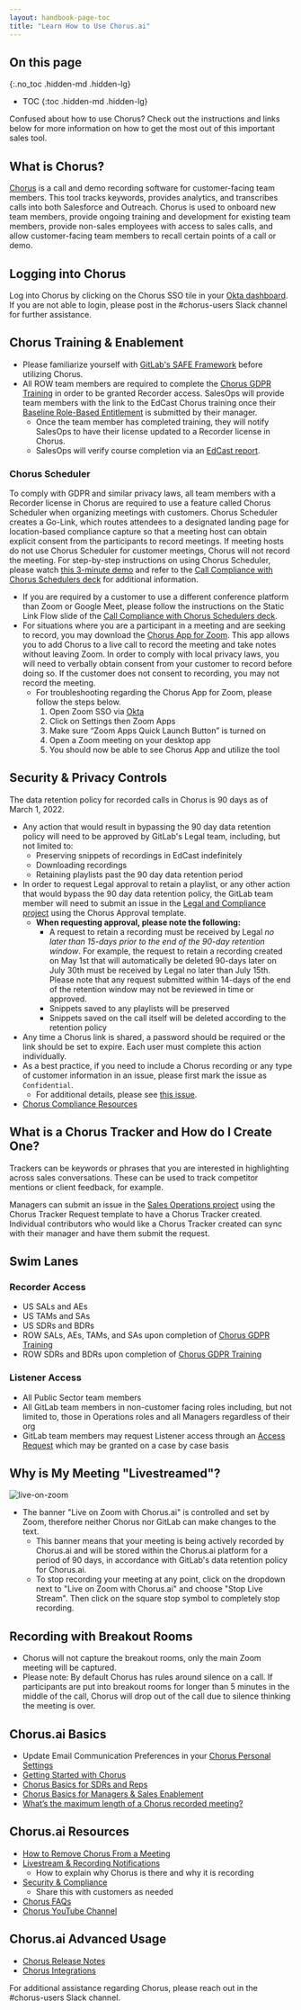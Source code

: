 ```yaml
---
layout: handbook-page-toc
title: "Learn How to Use Chorus.ai"
---
```


## On this page
{:.no_toc .hidden-md .hidden-lg}

- TOC
{:toc .hidden-md .hidden-lg}

Confused about how to use Chorus? Check out the instructions and links below for more information on how to get the most out of this important sales tool.

## What is Chorus?
[Chorus](https://www.chorus.ai/) is a call and demo recording software for customer-facing team members. This tool tracks keywords, provides analytics, and transcribes calls into both Salesforce and Outreach. Chorus is used to onboard new team members, provide ongoing training and development for existing team members, provide non-sales employees with access to sales calls, and allow customer-facing team members to recall certain points of a call or demo.

## Logging into Chorus
Log into Chorus by clicking on the Chorus SSO tile in your [Okta dashboard](https://gitlab.okta.com/app/UserHome). If you are not able to login, please post in the #chorus-users Slack channel for further assistance.

## Chorus Training & Enablement
- Please familiarize yourself with [GitLab's SAFE Framework](https://about.gitlab.com/handbook/legal/safe-framework/) before utilizing Chorus.
- All ROW team members are required to complete the [Chorus GDPR Training](https://gitlab.edcast.com/insights/chorus-ai-compliance) in order to be granted Recorder access. SalesOps will provide team members with the link to the EdCast Chorus training once their [Baseline Role-Based Entitlement](https://about.gitlab.com/handbook/business-technology/team-member-enablement/onboarding-access-requests/access-requests/baseline-entitlements/) is submitted by their manager.
  - Once the team member has completed training, they will notify SalesOps to have their license updated to a Recorder license in Chorus.
  - SalesOps will verify course completion via an [EdCast report](https://edcast-536.domo.com/page/1681897168/kpis/details/58622395).

### Chorus Scheduler
To comply with GDPR and similar privacy laws, all team members with a Recorder license in Chorus are required to use a feature called Chorus Scheduler when organizing meetings with customers. Chorus Scheduler creates a Go-Link, which routes attendees to a designated landing page for location-based compliance capture so that a meeting host can obtain explicit consent from the participants to record meetings. If meeting hosts do not use Chorus Scheduler for customer meetings, Chorus will not record the meeting. For step-by-step instructions on using Chorus Scheduler, please watch [this 3-minute demo](https://drive.google.com/file/d/1toKxvu2DKqxF9Oo_8eogTZgPRUSAyIIp/view?usp=sharing) and refer to the [Call Compliance with Chorus Schedulers deck](https://drive.google.com/file/d/1U7VCxuQk1MtLTZ88XLdQt7y1_VBMYe8d/view?usp=sharing) for additional information.

- If you are required by a customer to use a different conference platform than Zoom or Google Meet, please follow the instructions on the Static Link Flow slide of the [Call Compliance with Chorus Schedulers deck](https://drive.google.com/file/d/1U7VCxuQk1MtLTZ88XLdQt7y1_VBMYe8d/view?usp=sharing).
- For situations where you are a participant in a meeting and are seeking to record, you may download the [Chorus App for Zoom](https://docs.chorus.ai/hc/en-us/articles/1260803823989-The-Chorus-App-for-Zoom-Meetings). This app allows you to add Chorus to a live call to record the meeting and take notes without leaving Zoom. In order to comply with local privacy laws, you will need to verbally obtain consent from your customer to record before doing so. If the customer does not consent to recording, you may not record the meeting.
    - For troubleshooting regarding the Chorus App for Zoom, please follow the steps below.
        1. Open Zoom SSO via [Okta](https://gitlab.okta.com/app/UserHome?iss=https%3A%2F%2Fgitlab.okta.com)
        2. Click on Settings then Zoom Apps
        3. Make sure “Zoom Apps Quick Launch Button” is turned on
        4. Open a Zoom meeting on your desktop app
        5. You should now be able to see Chorus App and utilize the tool

## Security & Privacy Controls

The data retention policy for recorded calls in Chorus is 90 days as of March 1, 2022.
- Any action that would result in bypassing the 90 day data retention policy will need to be approved by GitLab's Legal team, including, but not limited to:
    - Preserving snippets of recordings in EdCast indefinitely
    - Downloading recordings
    - Retaining playlists past the 90 day data retention period
- In order to request Legal approval to retain a playlist, or any other action that would bypass the 90 day data retention policy, the GitLab team member will need to submit an issue in the [Legal and Compliance project](https://gitlab.com/gitlab-com/legal-and-compliance/-/issues/new#) using the Chorus Approval template.
   - **When requesting approval, please note the following:**
       - A request to retain a recording must be received by Legal *no later than 15-days prior to the end of the 90-day retention window*. For example, the request to retain a recording created on May 1st that will automatically be deleted 90-days later on July 30th must be received by Legal no later than July 15th. Please note that any request submitted within 14-days of the end of the retention window may not be reviewed in time or approved.
       - Snippets saved to any playlists will be preserved
       - Snippets saved on the call itself will be deleted according to the retention policy
- Any time a Chorus link is shared, a password should be required or the link should be set to expire. Each user must complete this action individually.
- As a best practice, if you need to include a Chorus recording or any type of customer information in an issue, please first mark the issue as `Confidential`.
  - For additional details, please see [this issue](https://gitlab.com/gitlab-com/gl-security/security-operations/sirt/operations/-/issues/1560#note_702890753).
- [Chorus Compliance Resources](https://docs.chorus.ai/hc/en-us/sections/360001251353-Compliance)

## What is a Chorus Tracker and How do I Create One?

Trackers can be keywords or phrases that you are interested in highlighting across sales conversations. These can be used to track competitor mentions or client feedback, for example.

Managers can submit an issue in the [Sales Operations project](https://gitlab.com/gitlab-com/sales-team/field-operations/sales-operations/-/issues/new?issue%5Bmilestone_id%5D=#) using the Chorus Tracker Request template to have a Chorus Tracker created. Individual contributors who would like a Chorus Tracker created can sync with their manager and have them submit the request.

## Swim Lanes
### Recorder Access
- US SALs and AEs
- US TAMs and SAs
- US SDRs and BDRs
- ROW SALs, AEs, TAMs, and SAs upon completion of [Chorus GDPR Training](https://gitlab.edcast.com/insights/card-c6492843-12f5-4353-9aab-fa82cf58d9cd)
- ROW SDRs and BDRs upon completion of [Chorus GDPR Training](https://gitlab.edcast.com/insights/card-c6492843-12f5-4353-9aab-fa82cf58d9cd)

### Listener Access
- All Public Sector team members
- All GitLab team members in non-customer facing roles including, but not limited to, those in Operations roles and all Managers regardless of their org
- GitLab team members may request Listener access through an [Access Request](https://about.gitlab.com/handbook/business-technology/team-member-enablement/onboarding-access-requests/access-requests/#how-do-i-choose-which-template-to-use) which may be granted on a case by case basis

## Why is My Meeting "Livestreamed"?

![live-on-zoom](https://about.gitlab.com/handbook/sales/field-operations/sales-operations/go-to-market/chorus/live-on-zoom.png)

- The banner "Live on Zoom with Chorus.ai" is controlled and set by Zoom, therefore neither Chorus nor GitLab can make changes to the text.
    - This banner means that your meeting is being actively recorded by Chorus.ai and will be stored within the Chorus.ai platform for a period of 90 days, in accordance with GitLab's data retention policy for Chorus.ai.
    - To stop recording your meeting at any point, click on the dropdown next to "Live on Zoom with Chorus.ai" and choose "Stop Live Stream". Then click on the square stop symbol to completely stop recording.

## Recording with Breakout Rooms

- Chorus will not capture the breakout rooms, only the main Zoom meeting will be captured.
- Please note: By default Chorus has rules around silence on a call. If participants are put into breakout rooms for longer than 5 minutes in the middle of the call, Chorus will drop out of the call due to silence thinking the meeting is over.

## Chorus.ai Basics

- Update Email Communication Preferences in your [Chorus Personal Settings](https://chorus.ai/settings/personal-settings)
- [Getting Started with Chorus](https://docs.chorus.ai/hc/en-us/sections/115002365608-Getting-Started-with-Chorus)
- [Chorus Basics for SDRs and Reps](https://docs.chorus.ai/hc/en-us/sections/360003251593-Chorus-Basics-for-SDRs-BDRs-and-Reps)
- [Chorus Basics for Managers & Sales Enablement](https://docs.chorus.ai/hc/en-us/sections/115002370787-Chorus-Basics-for-Managers-Sales-Enablement)
- [What’s the maximum length of a Chorus recorded meeting?](https://docs.chorus.ai/hc/en-us/articles/360045702734-What-s-the-maximum-length-of-a-Chorus-recorded-meeting-)

## Chorus.ai Resources

- [How to Remove Chorus From a Meeting](https://www.loom.com/share/a6513ac235ae4eb9acaaeb167d7583ce)
- [Livestream & Recording Notifications](https://drive.google.com/file/d/135LWz_6u6vgJPVriIoEa3qOYOa4YkM_b/view)
  - How to explain why Chorus is there and why it is recording
- [Security & Compliance](https://www.chorus.ai/trust)
  - Share this with customers as needed
- [Chorus FAQs](https://docs.chorus.ai/hc/en-us/sections/115002365588-FAQs)
- [Chorus YouTube Channel](https://www.youtube.com/c/Chorus_ai/videos)

## Chorus.ai Advanced Usage

- [Chorus Release Notes](https://view.highspot.com/viewer/61faa9016e6856ecc10ce41d)
- [Chorus Integrations](https://docs.chorus.ai/hc/en-us/sections/115002215568-Integrations)

For additional assistance regarding Chorus, please reach out in the #chorus-users Slack channel.
